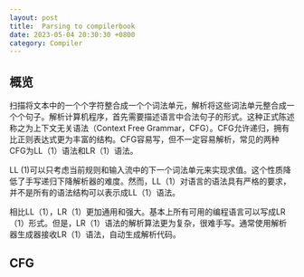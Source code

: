 ```yaml
---
layout: post
title:  Parsing to compilerbook
date: 2023-05-04 20:30:30 +0800
category: Compiler
---
```

<head>
    <script src="https://cdn.mathjax.org/mathjax/latest/MathJax.js?config=TeX-AMS-MML_HTMLorMML" type="text/javascript"></script>
    <script type="text/x-mathjax-config">
        MathJax.Hub.Config({
            tex2jax: {
            skipTags: ['script', 'noscript', 'style', 'textarea', 'pre'],
            inlineMath: [['$','$']]
            }
        });
    </script>
</head>

<script type="module">
import mermaid from 'https://cdn.jsdelivr.net/npm/mermaid@10.0.2/+esm';
mermaid.initialize({ startOnLoad: false });
await mermaid.run({
  querySelector: '.language-mermaid',
});
</script>

## 概览

扫描将文本中的一个个字符整合成一个个词法单元，解析将这些词法单元整合成一个个句子。解析计算机程序，首先需要描述语言中合法句子的形式。这种正式陈述称之为上下文无关语法（Context Free Grammar，CFG）。CFG允许递归，拥有比正则表达式更为丰富的结构。CFG容易写，但不一定容易解析，常见的两种CFG为LL（1）语法和LR（1）语法。

LL (1)可以只考虑当前规则和输入流中的下一个词法单元来实现求值。这个性质降低了手写递归下降解析器的难度。然而，LL（1）对语言的语法具有严格的要求，并不是所有的语法结构可以表示成LL（1）语法。

相比LL（1），LR（1）更加通用和强大。基本上所有可用的编程语言可以写成LR（1）形式。但是，LR（1）语法的解析算法更为复杂，很难手写。通常使用解析器生成器接收LR（1）语法，自动生成解析代码。

## CFG